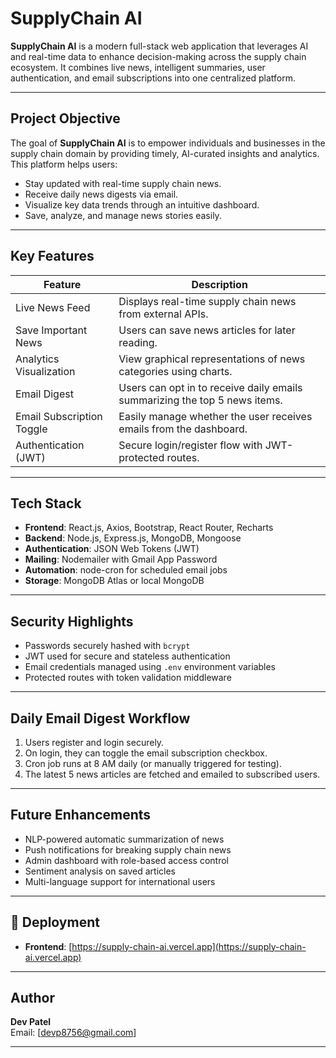 #  SupplyChain AI

**SupplyChain AI** is a modern full-stack web application that leverages AI and real-time data to enhance decision-making across the supply chain ecosystem. It combines live news, intelligent summaries, user authentication, and email subscriptions into one centralized platform.

---

##  Project Objective

The goal of **SupplyChain AI** is to empower individuals and businesses in the supply chain domain by providing timely, AI-curated insights and analytics. This platform helps users:

- Stay updated with real-time supply chain news.
- Receive daily news digests via email.
- Visualize key data trends through an intuitive dashboard.
- Save, analyze, and manage news stories easily.

---

## Key Features

| Feature                          | Description                                                                 |
|----------------------------------|-----------------------------------------------------------------------------|
|  Live News Feed                | Displays real-time supply chain news from external APIs.                   |
|  Save Important News          | Users can save news articles for later reading.                            |
|  Analytics Visualization      | View graphical representations of news categories using charts.            |
|  Email Digest                 | Users can opt in to receive daily emails summarizing the top 5 news items. |
|  Email Subscription Toggle    | Easily manage whether the user receives emails from the dashboard.         |
|  Authentication (JWT)        | Secure login/register flow with JWT-protected routes.                      |

---

##  Tech Stack

- **Frontend**: React.js, Axios, Bootstrap, React Router, Recharts
- **Backend**: Node.js, Express.js, MongoDB, Mongoose
- **Authentication**: JSON Web Tokens (JWT)
- **Mailing**: Nodemailer with Gmail App Password
- **Automation**: node-cron for scheduled email jobs
- **Storage**: MongoDB Atlas or local MongoDB

---

##  Security Highlights

- Passwords securely hashed with `bcrypt`
- JWT used for secure and stateless authentication
- Email credentials managed using `.env` environment variables
- Protected routes with token validation middleware

---

##  Daily Email Digest Workflow

1. Users register and login securely.
2. On login, they can toggle the email subscription checkbox.
3. Cron job runs at 8 AM daily (or manually triggered for testing).
4. The latest 5 news articles are fetched and emailed to subscribed users.

---

##  Future Enhancements

- NLP-powered automatic summarization of news
- Push notifications for breaking supply chain news
- Admin dashboard with role-based access control
- Sentiment analysis on saved articles
- Multi-language support for international users

---

## 🚀 Deployment

- **Frontend**: [https://supply-chain-ai.vercel.app](https://supply-chain-ai.vercel.app)
  
---

##  Author

**Dev Patel**    
Email: [devp8756@gmail.com]

---
